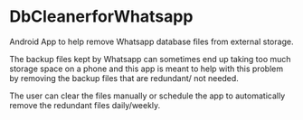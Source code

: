 # DbCleanerforWhatsapp

Android App to help remove Whatsapp database files from external storage. 

The backup files kept by Whatsapp can sometimes end up taking too much storage space on a phone and this app is meant to help with this problem by removing the backup files that are redundant/ not needed. 

The user can clear the files manually or schedule the app to automatically remove the redundant files daily/weekly.

